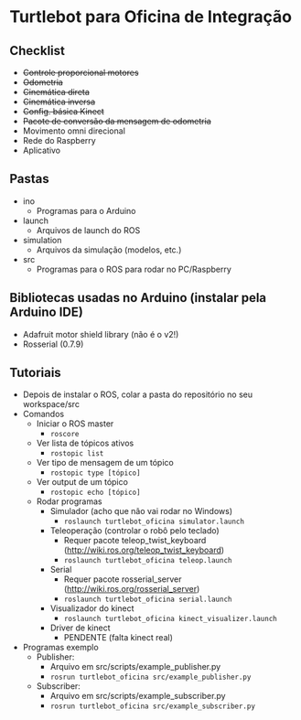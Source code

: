 # Turtlebot para Oficina de Integração

## Checklist
- ~~Controle proporcional motores~~
- ~~Odometria~~
- ~~Cinemática direta~~
- ~~Cinemática inversa~~
- ~~Config. básica Kinect~~
- ~~Pacote de conversão da mensagem de odometria~~
- Movimento omni direcional
- Rede do Raspberry
- Aplicativo

## Pastas
- ino
    - Programas para o Arduino
- launch
    - Arquivos de launch do ROS
- simulation
    - Arquivos da simulação (modelos, etc.)
- src
    - Programas para o ROS para rodar no PC/Raspberry

## Bibliotecas usadas no Arduino (instalar pela Arduino IDE)
- Adafruit motor shield library (não é o v2!)
- Rosserial (0.7.9)

## Tutoriais
- Depois de instalar o ROS, colar a pasta do repositório no seu workspace/src
- Comandos
    - Iniciar o ROS master
        - ```roscore```
    - Ver lista de tópicos ativos
        - ```rostopic list```
    - Ver tipo de mensagem de um tópico
        - ```rostopic type [tópico]```
    - Ver output de um tópico
        - ```rostopic echo [tópico]```
    - Rodar programas
        - Simulador (acho que não vai rodar no Windows)
            - ```roslaunch turtlebot_oficina simulator.launch```
        - Teleoperação (controlar o robô pelo teclado)
            - Requer pacote teleop_twist_keyboard (http://wiki.ros.org/teleop_twist_keyboard)
            - ```roslaunch turtlebot_oficina teleop.launch```
        - Serial
            - Requer pacote rosserial_server (http://wiki.ros.org/rosserial_server)
            - ```roslaunch turtlebot_oficina serial.launch```
        - Visualizador do kinect
            - ```roslaunch turtlebot_oficina kinect_visualizer.launch```
        - Driver de kinect
            - PENDENTE (falta kinect real)
- Programas exemplo
    - Publisher:
        - Arquivo em src/scripts/example_publisher.py
        - ```rosrun turtlebot_oficina src/example_publisher.py```
    - Subscriber:
        - Arquivo em src/scripts/example_subscriber.py
        - ```rosrun turtlebot_oficina src/example_subscriber.py```
